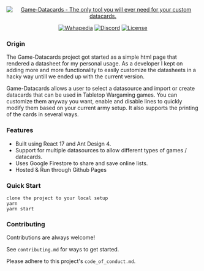 <div align="center">
        <a href="https://game-datacards.eu" title="Game-Datacards.eu">
            <img src="https://raw.githubusercontent.com/ronplanken/game-datacards/main/docs/banner.png" alt="Game-Datacards - The only tool you will ever need for your custom datacards." />
        </a>
</div>

<div align="center">

[![Wahapedia](https://img.shields.io/badge/Powered%20By-Wahapedia-blue?style=for-the-badge)](https://wahapedia.ru)
[![Discord](https://img.shields.io/discord/997166169540788244.svg?style=for-the-badge&label=&logo=discord&logoColor=ffffff&color=7389D8&labelColor=6A7EC2)](https://discord.gg/anfn4qTYC4)
[![License](https://img.shields.io/github/license/ronplanken/game-datacards?style=for-the-badge)](https://github.com/ronplanken/game-datacards/blob/master/COPYING)

</div>

### Origin

The Game-Datacards project got started as a simple html page that rendered a datasheet for my personal usage. As a developer I kept on adding more and more functionality to easily customize the datasheets in a hacky way untill we ended up with the current version. 

Game-Datacards allows a user to select a datasource and import or create datacards that can be used in Tabletop Wargaming games. You can customize them anyway you want, enable and disable lines to quickly modify them based on your current army setup. It also supports the printing of the cards in several ways.

### Features

- Built using React 17 and Ant Design 4.
- Support for multiple datasources to allow different types of games / datacards.
- Uses Google Firestore to share and save online lists.
- Hosted & Run through Github Pages

### Quick Start

    clone the project to your local setup
    yarn
    yarn start

### Contributing

Contributions are always welcome!

See `contributing.md` for ways to get started.

Please adhere to this project's `code_of_conduct.md`.

